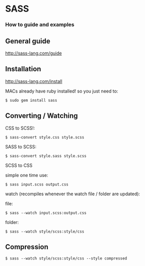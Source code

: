 # SASS

### How to guide and examples

## General guide

http://sass-lang.com/guide

## Installation

http://sass-lang.com/install

MACs already have ruby installed! so you just need to:

`$ sudo gem install sass`

## Converting / Watching

CSS to SCSS!:

`$ sass-convert style.css style.scss`

SASS to SCSS:

`$ sass-convert style.sass style.scss`

SCSS to CSS

simple one time use:

`$ sass input.scss output.css`

watch (recompiles whenever the watch file / folder are updated):

file:

`$ sass --watch input.scss:output.css`

folder:

`$ sass --watch style/scss:style/css`

## Compression

`$ sass --watch style/scss:style/css --style compressed`
